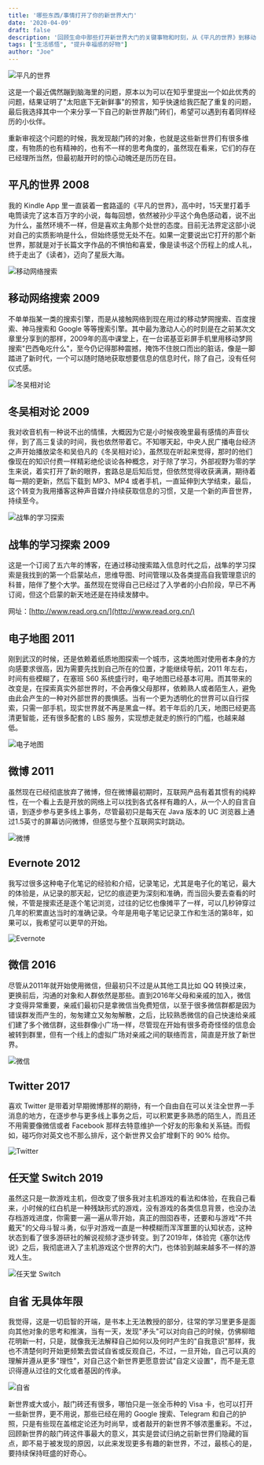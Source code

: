 ```yaml
---
title: '哪些东西/事情打开了你的新世界大门'
date: '2020-04-09'
draft: false
description: '回顾生命中那些打开新世界大门的关键事物和时刻，从《平凡的世界》到移动搜索，从电子地图到任天堂 Switch，每一个都带来了新的视角和体验。'
tags: ["生活感悟", "提升幸福感的好物"]
author: "Joe"
---
```


![平凡的世界](/images/posts/things-that-opened-new-world/image-1.webp)

这是一个最近偶然蹦到脑海里的问题，原本以为可以在知乎里提出一个如此优秀的问题，结果证明了"太阳底下无新鲜事"的预言，知乎快速给我匹配了重复的问题，最后我选择其中一个来分享一下自己的新世界敲门砖们，希望可以遇到有着同样经历的小伙伴。

重新审视这个问题的时候，我发现敲门砖的对象，也就是这些新世界们有很多维度，有物质的也有精神的，也有不一样的思考角度的，虽然现在看来，它们的存在已经理所当然，但最初敲开时的惊心动魄还是历历在目。

## 平凡的世界 2008

我的 Kindle App 里一直装着一套路遥的《平凡的世界》，高中时，15天里打着手电筒读完了这本百万字的小说，每每回想，依然被孙少平这个角色感动着，说不出为什么，虽然环境不一样，但是喜欢主角那个处世的态度。目前无法界定这部小说对自己的实质影响是什么，但始终感觉无处不在。如果一定要说出它打开的那个新世界，那就是对于长篇文字作品的不惧怕和喜爱，像是读书这个历程上的成人礼，终于走出了《读者》，迈向了星辰大海。

![移动网络搜索](/images/posts/things-that-opened-new-world/image-2.webp)

## 移动网络搜索 2009

不单单指某一类的搜索引擎，而是从接触网络到现在用过的移动梦网搜索、百度搜索、神马搜索和 Google 等等搜索引擎。其中最为激动人心的时刻是在之前某次文章里分享到的那样，2009年的高中课堂上，在一台诺基亚彩屏手机里用移动梦网搜索"巴西龟吃什么"，至今仍记得那种震撼，掩饰不住脱口而出的脏话，像是一脚踏进了新时代，一个可以随时随地获取想要信息的信息时代，除了自己，没有任何仪式感。

![冬吴相对论](/images/posts/things-that-opened-new-world/image-3.webp)

## 冬吴相对论 2009

我对收音机有一种说不出的情愫，大概因为它是小时候夜晚里最有感情的声音伙伴，到了高三复读的时间，我也依然带着它。不知哪天起，中央人民广播电台经济之声开始播放梁冬和吴伯凡的《冬吴相对论》，虽然现在听起来觉得，那时的他们像现在的知识付费一样精彩绝伦谈论各种概念，对于除了学习，外部视野为零的学生来说，着实打开了新的眼界，套路总是后知后觉，但依然觉得收获满满，期待着每一期的更新，然后下载到 MP3、MP4 或者手机，一直延伸到大学结束，最后，这个转变为我用播客这种声音媒介持续获取信息的习惯，又是一个新的声音世界，持续至今。

![战隼的学习探索](/images/posts/things-that-opened-new-world/image-4.webp)

## 战隼的学习探索 2009

这是一个订阅了五六年的博客，在通过移动搜索踏入信息时代之后，战隼的学习探索是我找到的第一个启蒙站点，思维导图、时间管理以及各类提高自我管理意识的科普，陪伴了整个大学。虽然现在觉得自己已经过了入学者的小白阶段，早已不再订阅，但这个启蒙的新天地还是在持续发酵中。

网址：[http://www.read.org.cn/](http://www.read.org.cn/)

## 电子地图 2011

刚到武汉的时候，还是依赖着纸质地图探索一个城市，这类地图对使用者本身的方向感要求很高，因为需要先找到自己所在的位置，才能继续导航，2011 年左右，时间有些模糊了，在塞班 S60 系统盛行时，电子地图已经基本可用。而其带来的改变是，在探索真实外部世界时，不会再像父母那样，依赖熟人或者陌生人，避免由此会产生的一种对外部世界的畏惧感。当有一个更为透明化的世界可以自行探索，只需一部手机，现实世界就不再是黑盒一样。若干年后的几天，地图已经更高清更智能，还有很多配套的 LBS 服务，实现想走就走的旅行的门槛，也越来越低。

![电子地图](/images/posts/things-that-opened-new-world/image-5.webp)

## 微博 2011

虽然现在已经彻底放弃了微博，但在微博最初期时，互联网产品有着其惯有的纯粹性，在一个看上去是开放的网络上可以找到各式各样有趣的人，从一个人的自言自语，到逐步参与更多线上事务，尽管最初只是每天在 Java 版本的 UC 浏览器上通过1.5英寸的屏幕访问微博，但感觉与整个互联网实时跳动。

![微博](/images/posts/things-that-opened-new-world/image-6.webp)

## Evernote 2012

我写过很多这种电子化笔记的经验和介绍，记录笔记，尤其是电子化的笔记，最大的体验是，从记录的那天起，记忆的痕迹更为深刻和准确，而当回头要去查看的时候，不管是搜索还是逐个笔记浏览，过往的记忆也像摊平了一样，可以几秒钟穿过几年的积累直达当时的准确记录。今年是用电子笔记记录工作和生活的第8年，如果可以，我希望可以更早的开始。

![Evernote](/images/posts/things-that-opened-new-world/image-7.webp)

## 微信 2016

尽管从2011年就开始使用微信，但最初只不过是从其他工具比如 QQ 转换过来，更换前后，沟通的对象和人群依然是那些。直到2016年父母和亲戚的加入，微信才变得异常重要，亲戚们最初只是拿微信当免费短信，以至于很多微信群都是因为错误群发而产生的，匆匆建立又匆匆解散，之后，比较熟悉微信的自己快速给亲戚们建了多个微信群，这些群像小广场一样，尽管现在开始有很多奇奇怪怪的信息会被转到群里，但有一个线上的虚拟广场对亲戚之间的联络而言，简直是开放了新世界。

![微信](/images/posts/things-that-opened-new-world/image-8.webp)

## Twitter 2017

喜欢 Twitter 是带着对早期微博那样的期待，有一个自由自在可以关注全世界一手消息的地方，在逐步参与更多线上事务之后，可以积累更多熟悉的陌生人，而且还不用需要像微信或者 Facebook 那样去特意维护一个好友的形象和关系链。而假如，碰巧你对英文也不那么排斥，这个新世界又会扩增剩下的 90% 给你。

![Twitter](/images/posts/things-that-opened-new-world/image-9.webp)

## 任天堂 Switch 2019

虽然这只是一款游戏主机，但改变了很多我对主机游戏的看法和体验，在我自己看来，小时候的红白机是一种残缺形式的游戏，没有游戏的各类信息背景，也没办法存档游戏进度，你需要一遍一遍从零开始，真正的囫囵吞枣，还要和与游戏"不共戴天"的父母斗智斗勇，似乎对游戏一直是一种模糊而浑浑噩噩的认知状态，这种状态到看了很多游研社的解说视频才逐步转变。到了2019年，体验完《塞尔达传说》之后，我彻底进入了主机游戏这个世界的大门，也体验到越来越多不一样的游戏人生。

![任天堂 Switch](/images/posts/things-that-opened-new-world/image-10.webp)

## 自省 无具体年限

我觉得，这是一切启智的开端，是书本上无法教授的部分，往常的学习里更多是面向其他对象的思考和推演，当有一天，发现"矛头"可以对向自己的时候，仿佛柳暗花明新一村，只是，就像我无法解释自己如何以及何时产生的"自我意识"那样，我也不清楚何时开始更频繁去尝试自省或反观自己，不过，一旦开始，自己可以真的理解并遵从更多"理性"，对自己这个新世界更愿意尝试"自定义设置"，而不是无意识得遵从过往的文化或者基因的传承。

![自省](/images/posts/things-that-opened-new-world/image-11.webp)

新世界或大或小，敲门砖还有很多，哪怕只是一张全币种的 Visa 卡，也可以打开一些新世界，更不用说，那些已经在用的 Google 搜索、Telegram 和自己的护照，只是有些现在盖棺定论还为时尚早，或者敲开的新世界不够浓墨重彩。不过，回顾新世界的敲门砖这件事最大的意义，其实是尝试归纳之前新世界们隐藏的盲点，即不易于被发现的原因，以此来发现更多有趣的新世界，不过，最核心的是，要持续保持旺盛的好奇心。
